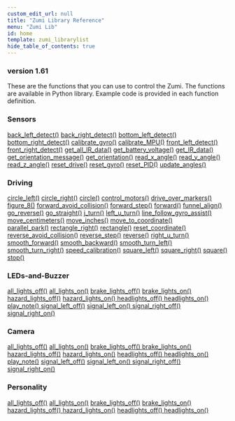 ```yaml
---
custom_edit_url: null
title: "Zumi Library Reference"
menu: "Zumi Lib"
id: home
template: zumi_librarylist
hide_table_of_contents: true
---
```


<h3 class="homeDocLandingVersion">version 1.61</h3>

These are the functions that you can use to control the Zumi. The functions are available in Python library. Example code is provided in each function definition.

<div class="boxLanding">
  <div class="parentContainer">
  <h3>Sensors</h3>
    <a href="#">back_left_detect()</a>
    <a href="#">back_right_detect()</a>
    <a href="#">bottom_left_detect()</a>
    <a href="#">bottom_right_detect()</a>
    <a href="#">calibrate_gyro()</a>
    <a href="#">calibrate_MPU()</a>
    <a href="#">front_left_detect()</a>
    <a href="#">front_right_detect()</a>
    <a href="#">get_all_IR_data()</a>
    <a href="#">get_battery_voltage()</a>
    <a href="#">get_IR_data()</a>
    <a href="#">get_orientation_message()</a>
    <a href="#">get_orientation()</a>
    <a href="#">read_x_angle()</a>
    <a href="#">read_y_angle()</a>
    <a href="#">read_z_angle()</a>
    <a href="#">reset_drive()</a>
    <a href="#">reset_gyro()</a>
    <a href="#">reset_PID()</a>
    <a href="#">update_angles()</a>
  </div>
  <div  class="parentContainer">
    <h3> Driving</h3>
    <div class="boxLanding">
      <div>
        <a href="#">circle_left()</a>
        <a href="#">circle_right()</a>
        <a href="#">circle()</a>
        <a href="#">control_motors()</a>
        <a href="#">drive_over_markers()</a>
        <a href="#">figure_8()</a>
        <a href="#">forward_avoid_collision()</a>
        <a href="#">forward_step()</a>
        <a href="#">forward()</a>
        <a href="#">funnel_align()</a>
        <a href="#">go_reverse()</a>
        <a href="#">go_straight()</a>
        <a href="#">j_turn()</a>
        <a href="#">left_u_turn()</a>
        <a href="#">line_follow_gyro_assist()</a>
        <a href="#">move_centimeters()</a>
        <a href="#">move_inches()</a>
        <a href="#">move_to_coordinate()</a>
    </div>
        <div>
            <a href="#">parallel_park()</a>
            <a href="#">rectangle_right()</a>
            <a href="#">rectangle()</a> 
            <a href="#">reset_coordinate()</a>
            <a href="#">reverse_avoid_collision()</a> 
            <a href="#">reverse_step()</a>
            <a href="#">reverse()</a> 
            <a href="#">right_u_turn()</a>
            <a href="#">smooth_forward()</a> 
            <a href="#">smooth_backward()</a> 
            <a href="#">smooth_turn_left()</a>
            <a href="#">smooth_turn_right()</a>
            <a href="#">speed_calibration()</a>
            <a href="#">square_left()</a> 
            <a href="#">square_right()</a> 
            <a href="#">square()</a>
            <a href="#">stop()</a>
        </div>
    </div>
  </div>
</div>
<div class="boxLanding marginTop25">
  <div class="parentContainer">
    <h3>LEDs-and-Buzzer</h3>
    <a href="#">all_lights_off()</a>
    <a href="#">all_lights_on()</a>
    <a href="#">brake_lights_off()</a>
    <a href="#">brake_lights_on()</a>
    <a href="#">hazard_lights_off()</a>
    <a href="#">hazard_lights_on() </a>
    <a href="#">headlights_off() </a>
    <a href="#">headlights_on()</a>
    <a href="#">play_note() </a>
    <a href="#">signal_left_off()</a> 
    <a href="#">signal_left_on() </a>
    <a href="#">signal_right_off() </a>
    <a href="#">signal_right_on()</a>
  </div>
  <div class="parentContainer">
    <h3>Camera</h3>
    <a href="#">all_lights_off()</a>
    <a href="#">all_lights_on()</a>
    <a href="#">brake_lights_off() </a>
    <a href="#">brake_lights_on()</a>
    <a href="#">hazard_lights_off()</a>
    <a href="#">hazard_lights_on()</a>
    <a href="#">headlights_off() </a>
    <a href="#">headlights_on()</a>
    <a href="#">play_note()</a>
    <a href="#">signal_left_off()</a> 
    <a href="#">signal_left_on() </a>
    <a href="#">signal_right_off()</a>
    <a href="#">signal_right_on()</a>
  </div>
  <div class="parentContainer">
  <h3>Personality</h3>
    <a href="#">all_lights_off()</a> 
    <a href="#">all_lights_on()</a>
    <a href="#">brake_lights_off()</a>
    <a href="#">brake_lights_on()</a>
    <a href="#">hazard_lights_off() </a>
    <a href="#">hazard_lights_on()</a>
    <a href="#">headlights_off() </a>
    <a href="#">headlights_on()</a>
  </div>

</div>
